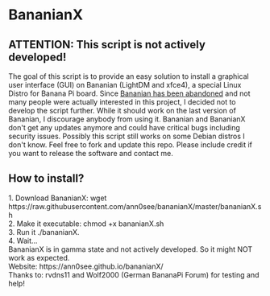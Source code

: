# BananianX
## ATTENTION: This script is not actively developed!
The goal of this script is to provide an easy solution to install a graphical user interface (GUI) on Bananian (LightDM and xfce4), a special Linux Distro for Banana Pi board. Since [Bananian has been abandoned](https://www.bananian.org/news#the_end_-_2017-04-02) and not many people were actually interested in this project, I decided not to develop the script further. While it should work on the last version of Bananian, I discourage anybody from using it. Bananian and BananianX don't get any updates anymore and could have critical bugs including security issues.
Possibly this script still works on some Debian distros I don't know. Feel free to fork and update this repo. Please include credit if you want to release the software and contact me.

<h2>How to install?</h2>
1. Download BananianX: wget https://raw.githubusercontent.com/ann0see/bananianX/master/bananianX.sh<br>
2. Make it executable: chmod +x bananianX.sh<br>
3. Run it ./bananianX.<br>
4. Wait...
<br>
BananianX is in gamma state and not actively developed. So it might NOT work as expected.<br>
Website: https://ann0see.github.io/bananianX/
<br>
Thanks to: rvdns11 and Wolf2000 (German BananaPi Forum) for testing and help!
